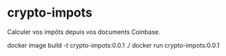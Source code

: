 # crypto-impots
Calculer vos impôts depuis vos documents Coinbase.

 docker image build -t crypto-impots:0.0.1 ./
 docker run crypto-impots:0.0.1
 